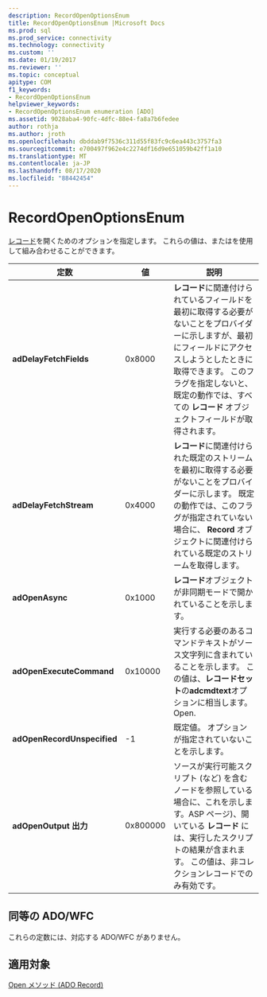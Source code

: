 ```yaml
---
description: RecordOpenOptionsEnum
title: RecordOpenOptionsEnum |Microsoft Docs
ms.prod: sql
ms.prod_service: connectivity
ms.technology: connectivity
ms.custom: ''
ms.date: 01/19/2017
ms.reviewer: ''
ms.topic: conceptual
apitype: COM
f1_keywords:
- RecordOpenOptionsEnum
helpviewer_keywords:
- RecordOpenOptionsEnum enumeration [ADO]
ms.assetid: 9028aba4-90fc-4dfc-88e4-fa8a7b6fedee
author: rothja
ms.author: jroth
ms.openlocfilehash: dbddab9f7536c311d55f83fc9c6ea443c3757fa3
ms.sourcegitcommit: e700497f962e4c2274df16d9e651059b42ff1a10
ms.translationtype: MT
ms.contentlocale: ja-JP
ms.lasthandoff: 08/17/2020
ms.locfileid: "88442454"
---
```

# <a name="recordopenoptionsenum"></a>RecordOpenOptionsEnum
[レコード](../../../ado/reference/ado-api/record-object-ado.md)を開くためのオプションを指定します。 これらの値は、またはを使用して組み合わせることができます。  
  
|定数|値|説明|  
|--------------|-----------|-----------------|  
|**adDelayFetchFields**|0x8000|**レコード**に関連付けられているフィールドを最初に取得する必要がないことをプロバイダーに示しますが、最初にフィールドにアクセスしようとしたときに取得できます。 このフラグを指定しないと、既定の動作では、すべての **レコード** オブジェクトフィールドが取得されます。|  
|**adDelayFetchStream**|0x4000|**レコード**に関連付けられた既定のストリームを最初に取得する必要がないことをプロバイダーに示します。 既定の動作では、このフラグが指定されていない場合に、 **Record** オブジェクトに関連付けられている既定のストリームを取得します。|  
|**adOpenAsync**|0x1000|**レコード**オブジェクトが非同期モードで開かれていることを示します。|  
|**adOpenExecuteCommand**|0x10000|実行する必要のあるコマンドテキストがソース文字列に含まれていることを示します。 この値は、**レコードセット**の**adcmdtext**オプションに相当します。 Open.|  
|**adOpenRecordUnspecified**|-1|既定値。 オプションが指定されていないことを示します。|  
|**adOpenOutput 出力**|0x800000|ソースが実行可能スクリプト (など) を含むノードを参照している場合に、これを示します。ASP ページ)、開いている **レコード** には、実行したスクリプトの結果が含まれます。 この値は、非コレクションレコードでのみ有効です。|  
  
## <a name="adowfc-equivalent"></a>同等の ADO/WFC  
 これらの定数には、対応する ADO/WFC がありません。  
  
## <a name="applies-to"></a>適用対象  
 [Open メソッド (ADO Record)](../../../ado/reference/ado-api/open-method-ado-record.md)
